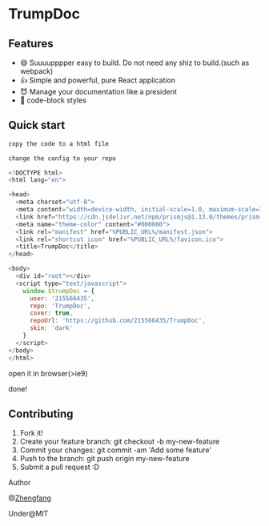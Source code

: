 # TrumpDoc

## Features
- 😄 Suuuupppper easy to build. Do not need any shiz to build.(such as webpack)
- 👍 Simple and powerful, pure React application
- 😈 Manage your documentation like a president
- 📄 code-block styles
 
## Quick start
```js
copy the code to a html file

change the config to your repo
```

```js
<!DOCTYPE html>
<html lang="en">

<head>
  <meta charset="utf-8">
  <meta content="width=device-width, initial-scale=1.0, maximum-scale=1.0, user-scalable=0;" name="viewport" />
  <link href="https://cdn.jsdelivr.net/npm/prismjs@1.13.0/themes/prism-okaidia.css" rel="stylesheet">
  <meta name="theme-color" content="#000000">
  <link rel="manifest" href="%PUBLIC_URL%/manifest.json">
  <link rel="shortcut icon" href="%PUBLIC_URL%/favicon.ico">
  <title>TrumpDoc</title>
</head>

<body>
  <div id="root"></div>
  <script type="text/javascript">
    window.$trumpDoc = {
      user: '215566435',
      repo: 'TrumpDoc',
      cover: true,
      repoUrl: 'https://github.com/215566435/TrumpDoc',
      skin: 'dark'
    }
  </script>
</body>
</html>
```

open it in browser(>ie9)

 done!

## Contributing

1. Fork it!
2. Create your feature branch: git checkout -b my-new-feature
3. Commit your changes: git commit -am 'Add some feature'
4. Push to the branch: git push origin my-new-feature
5. Submit a pull request :D

Author

@[Zhengfang](https://github.com/215566435)

Under@MIT